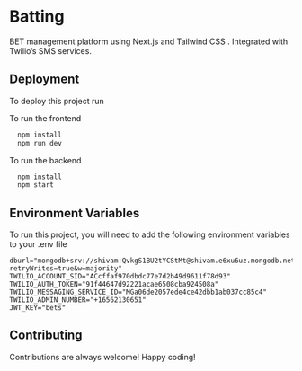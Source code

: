 # Batting

BET management platform using Next.js and Tailwind CSS .
Integrated with Twilio’s SMS services.

## Deployment

To deploy this project run

To run the frontend 

```bash
  npm install 
  npm run dev
```
To run the backend 

```bash
  npm install 
  npm start
```

## Environment Variables

To run this project, you will need to add the following environment variables to your .env file

```env
dburl="mongodb+srv://shivam:QvkgS1BU2tYCStMt@shivam.e6xu6uz.mongodb.net/betApp?retryWrites=true&w=majority"
TWILIO_ACCOUNT_SID="ACcffaf970dbdc77e7d2b49d9611f78d93"
TWILIO_AUTH_TOKEN="91f44647d92221acae6508cba924508a"
TWILIO_MESSAGING_SERVICE_ID="MGa06de2057ede4ce42dbb1ab037cc85c4"
TWILIO_ADMIN_NUMBER="+16562130651"
JWT_KEY="bets"
```

## Contributing

Contributions are always welcome! Happy coding!

